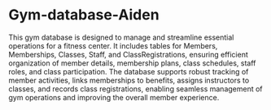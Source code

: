 # Gym-database-Aiden

This gym database is designed to manage and streamline essential operations for a fitness center. It includes tables for Members, Memberships, Classes, Staff, and ClassRegistrations, ensuring efficient organization of member details, membership plans, class schedules, staff roles, and class participation. The database supports robust tracking of member activities, links memberships to benefits, assigns instructors to classes, and records class registrations, enabling seamless management of gym operations and improving the overall member experience.
